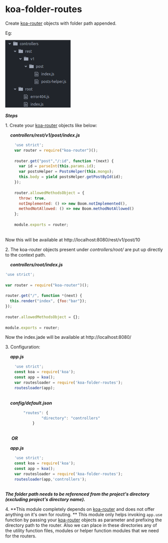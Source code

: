# koa-folder-routes
Create [koa-router](https://github.com/alexmingoia/koa-router) objects with folder path appended.

Eg:

![](imgs/20161118-181607.png)

***Steps***

1.&nbsp;Create your [koa-router](https://github.com/alexmingoia/koa-router)  objects like below:
	
&nbsp;&nbsp;&nbsp;	***controllers/rest/v1/post/index.js***
	
```javascript
	'use strict';
	var router = require("koa-router")();

	router.get("post","/:id", function *(next) {
	  var id = parseInt(this.params.id);
	  var postsHelper = PostsHelper(this.mongo);
	  this.body = yield postsHelper.getPostById(id);
	});

	router.allowedMethodsObject = {
	  throw: true,
	  notImplemented: () => new Boom.notImplemented(),
	  methodNotAllowed: () => new Boom.methodNotAllowed()
	};

	module.exports = router;
	
```

Now this will be available at http://localhost:8080/rest/v1/post/10
	
2.&nbsp;The koa-router objects present under *controllers/root/* are put up directly to the context path.

&nbsp;&nbsp;&nbsp;	***controllers/root/index.js***

```javascript
'use strict';

var router = require("koa-router")();

router.get("/", function *(next) {
  this.render("index", {foo:"bar"});
});

router.allowedMethodsObject = {};

module.exports = router;

```
Now the index.jade will be available at http://localhost:8080/
	
3.&nbsp;Configuration:

&nbsp;&nbsp;&nbsp;	***app.js***
	
```javascript
	'use strict';
	const koa = require('koa');
	const app = koa();
	var routesloader = require('koa-folder-routes');
	routesloader(app);
	
```
&nbsp;&nbsp;&nbsp;	***config/default.json***

```javascript
		"routes": {
    			"directory": "controllers"
    		}
		
```
	
&nbsp;&nbsp;&nbsp;&nbsp; ***OR***

&nbsp;&nbsp;&nbsp;	***app.js***
	
```javascript
	'use strict';
	const koa = require('koa');
	const app = koa();
	var routesloader = require('koa-folder-routes');
	routesloader(app,'controllers'); 
	
```

***The folder path needs to be referenced from the project's directory (excluding project's directory name).***

4.&nbsp;**This module completely depends on [koa-router](https://github.com/alexmingoia/koa-router) and does not offer anything on it's own for routing. ** This module only helps invoking `app.use` function by passing your [koa-router](https://github.com/alexmingoia/koa-router) objects as parameter and prefixing the directory path to the router. Also we can place in these directories any of the utility function files, modules or helper function modules that we need for the routers.